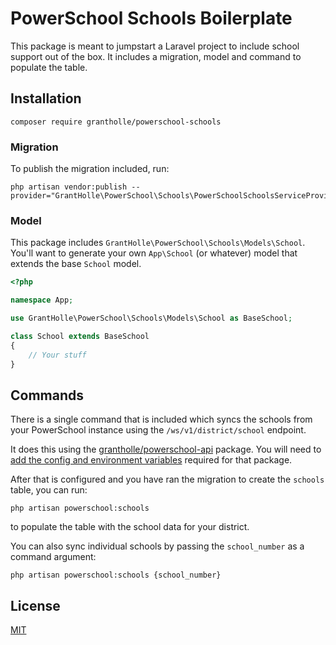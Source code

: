 # PowerSchool Schools Boilerplate

This package is meant to jumpstart a Laravel project to include school support out of the box. It includes a migration, model and command to populate the table.

## Installation

```
composer require grantholle/powerschool-schools
```

### Migration

To publish the migration included, run:

```
php artisan vendor:publish --provider="GrantHolle\PowerSchool\Schools\PowerSchoolSchoolsServiceProvider"
```

### Model

This package includes `GrantHolle\PowerSchool\Schools\Models\School`. You'll want to generate your own `App\School` (or whatever) model that extends the base `School` model.

```php
<?php

namespace App;

use GrantHolle\PowerSchool\Schools\Models\School as BaseSchool;

class School extends BaseSchool
{
    // Your stuff
}
```

## Commands

There is a single command that is included which syncs the schools from your PowerSchool instance using the `/ws/v1/district/school` endpoint.

It does this using the [grantholle/powerschool-api](https://github.com/grantholle/powerschool-api) package. You will need to [add the config and environment variables](https://github.com/grantholle/powerschool-api#configuration) required for that package.

After that is configured and you have ran the migration to create the `schools` table, you can run:

```
php artisan powerschool:schools
```

to populate the table with the school data for your district.

You can also sync individual schools by passing the `school_number` as a command argument:

```
php artisan powerschool:schools {school_number}
```

## License

[MIT](LICENSE.md)

